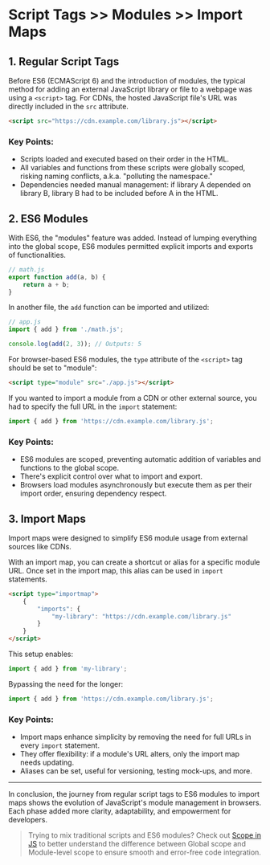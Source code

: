 
# Script Tags >> Modules >> Import Maps

## 1. Regular Script Tags

Before ES6 (ECMAScript 6) and the introduction of modules, the typical method for adding an external JavaScript library or file to a webpage was using a `<script>` tag. For CDNs, the hosted JavaScript file's URL was directly included in the `src` attribute.

```html
<script src="https://cdn.example.com/library.js"></script>
```

### Key Points:
- Scripts loaded and executed based on their order in the HTML.
- All variables and functions from these scripts were globally scoped, risking naming conflicts, a.k.a. "polluting the namespace."
- Dependencies needed manual management: if library A depended on library B, library B had to be included before A in the HTML.

## 2. ES6 Modules

With ES6, the "modules" feature was added. Instead of lumping everything into the global scope, ES6 modules permitted explicit imports and exports of functionalities.

```javascript
// math.js
export function add(a, b) {
    return a + b;
}
```

In another file, the `add` function can be imported and utilized:

```javascript
// app.js
import { add } from './math.js';

console.log(add(2, 3)); // Outputs: 5
```

For browser-based ES6 modules, the `type` attribute of the `<script>` tag should be set to "module":

```html
<script type="module" src="./app.js"></script>
```

If you wanted to import a module from a CDN or other external source, you had to specify the full URL in the `import` statement:

```javascript
import { add } from 'https://cdn.example.com/library.js';
```

### Key Points:
- ES6 modules are scoped, preventing automatic addition of variables and functions to the global scope.
- There's explicit control over what to import and export.
- Browsers load modules asynchronously but execute them as per their import order, ensuring dependency respect.

## 3. Import Maps

Import maps were designed to simplify ES6 module usage from external sources like CDNs.

With an import map, you can create a shortcut or alias for a specific module URL. Once set in the import map, this alias can be used in `import` statements.

```html
<script type="importmap">
	{
		"imports": {
			"my-library": "https://cdn.example.com/library.js"
		}
	}
</script>
```

This setup enables:

```javascript
import { add } from 'my-library';
```

Bypassing the need for the longer:

```javascript
import { add } from 'https://cdn.example.com/library.js';
```

### Key Points:
- Import maps enhance simplicity by removing the need for full URLs in every `import` statement.
- They offer flexibility: if a module's URL alters, only the import map needs updating.
- Aliases can be set, useful for versioning, testing mock-ups, and more.

---

In conclusion, the journey from regular script tags to ES6 modules to import maps shows the evolution of JavaScript's module management in browsers. Each phase added more clarity, adaptability, and empowerment for developers.

>Trying to mix traditional scripts and ES6 modules? Check out [Scope in JS](./scope_in_js.md) to better understand the difference between Global scope and Module-level scope to ensure smooth and error-free code integration.